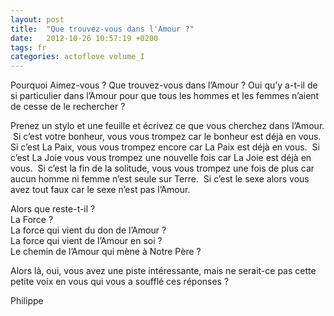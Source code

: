 ```yaml
---
layout: post
title:  "Que trouvez-vous dans l'Amour ?"
date:   2012-10-26 10:57:19 +0200
tags: fr
categories: actoflove volume_I
---
```

Pourquoi Aimez-vous ? Que trouvez-vous dans l’Amour ? Oui qu’y a-t-il de si particulier dans l’Amour pour que tous les hommes et les femmes n’aient de cesse de le rechercher ?

Prenez un stylo et une feuille et écrivez ce que vous cherchez dans l’Amour.  Si c’est votre bonheur, vous vous trompez car le bonheur est déjà en vous. Si c’est La Paix, vous vous trompez encore car La Paix est déjà en vous.  Si c’est La Joie vous vous trompez une nouvelle fois car La Joie est déjà en vous.  Si c’est la fin de la solitude, vous vous trompez une fois de plus car aucun homme ni femme n’est seule sur Terre.  Si c’est le sexe alors vous avez tout faux car le sexe n’est pas l’Amour.

Alors que reste-t-il ?<br>
La Force ?<br>
La force qui vient du don de l’Amour ?<br>
La force qui vient de l’Amour en soi ?<br>
Le chemin de l’Amour qui mène à Notre Père ?

Alors là, oui, vous avez une piste intéressante, mais ne serait-ce pas cette petite voix en vous qui vous a soufflé ces réponses ?

Philippe

<!-- 
Ce(tte) œuvre est mise à disposition selon les termes de la Licence Creative Commons Attribution - Pas d’Utilisation Commerciale 4.0 International.
-->